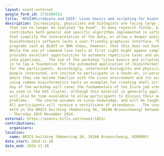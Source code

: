 ```yaml
---
layout: event-external
google_form_id: 1731584721
title: 'NFDI4Microbiota and DZIF: Linux basics and scripting for bioinformatics'
description: Increasingly, physicians and biologists are facing large amounts of data,
  that can no longer be analyzed "by hand". In many research fields, bioinformatics
  contributes both general and specific algorithms implemented in software packages
  that simplify the interpretation of the data, or allow a deeper analysis.  Often,
  bioinformatics software lacks a user-friendly graphical interface. The success of
  programs such as BLAST or BWA shows, however, that this does not have to be an obstacle.
  While the use of command line tools at first sight might appear complicated, it
  provides excellent opportunities to automate repetitive tasks and analysis steps
  into pipelines.   The aim of the workshop "Linux basics and scripting for bioinformatics"
  is to lay a foundation for the automated application of (bioinformatics) programs
  for the participants. Accordingly, interested biologists and physicians and other
  people interested, are invited to participate in a hands-on, in-person workshop,
  where they can become familiar with the Linux environment and its associated landscape,
  using common bioinformatics tools as examples for creating shell scripts. The last
  day of the workshop will cover the fundamentals of the Slurm job scheduler, specifically
  as used in the HZI cluster, although this material is generally applicable. There
  will also be time available to allow participants to discuss their own bioinformatics
  problems.   The course assumes no Linux knowledge, and will be taught in English.
  All participants will receive a certificate of attendance.   The course will be
  held in the BRICS building (Rebenring 56, 38106 Braunschweig) between Tuesday 26th
  – Thursday 28th November 2024.
external: https://events.hifis.net/event/1853/
contributions:
  organisers:
location:
  name: BRICS building (Rebenring 56, 38106 Braunschweig, GERMANY)
date_start: 2024-11-26
date_end: 2024-11-28
---
```

